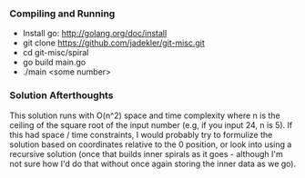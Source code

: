 ### Compiling and Running ###
- Install go: http://golang.org/doc/install
- git clone https://github.com/jadekler/git-misc.git
- cd git-misc/spiral
- go build main.go
- ./main \<some number\>

### Solution Afterthoughts ###
This solution runs with O(n^2) space and time complexity where n is the ceiling of the square root of the input number (e.g, if you input 24, n is 5). If this had space / time constraints, I would probably try to formulize the solution based on coordinates relative to the 0 position, or look into using a recursive solution (once that builds inner spirals as it goes - although I'm not sure how I'd do that without once again storing the inner data as we go).
